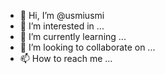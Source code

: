 - 👋 Hi, I’m @usmiusmi
- 👀 I’m interested in ...
- 🌱 I’m currently learning ...
- 💞️ I’m looking to collaborate on ...
- 📫 How to reach me ...

<!---
usmiusmi/usmiusmi is a ✨ special ✨ repository because its `README.md` (this file) appears on your GitHub profile.
You can click the Preview link to take a look at your changes.
--->
